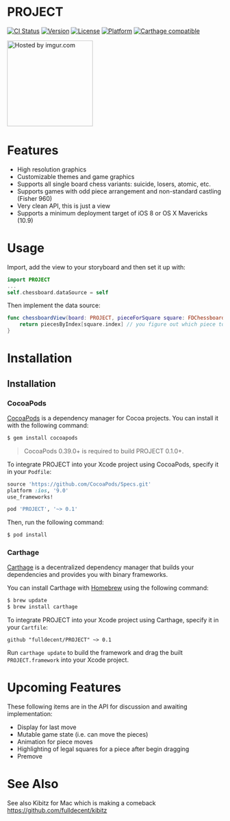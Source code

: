 PROJECT
================

[![CI Status](http://img.shields.io/travis/fulldecent/PROJECT.svg?style=flat)](https://travis-ci.org/fulldecent/PROJECT)
[![Version](https://img.shields.io/cocoapods/v/PROJECT.svg?style=flat)](http://cocoadocs.org/docsets/PROJECT)
[![License](https://img.shields.io/cocoapods/l/PROJECT.svg?style=flat)](http://cocoadocs.org/docsets/PROJECT)
[![Platform](https://img.shields.io/cocoapods/p/PROJECT.svg?style=flat)](http://cocoadocs.org/docsets/PROJECT)
[![Carthage compatible](https://img.shields.io/badge/Carthage-compatible-4BC51D.svg?style=flat)](https://github.com/Carthage/Carthage)

<a href="http://imgur.com/kcBBESo"><img width=200 height=200 src="http://i.imgur.com/kcBBESo.png" title="Hosted by imgur.com" /></a>

Features
========

 * High resolution graphics
 * Customizable themes and game graphics
 * Supports all single board chess variants: suicide, losers, atomic, etc.
 * Supports games with odd piece arrangement and non-standard castling (Fisher 960)
 * Very clean API, this is just a view
 * Supports a minimum deployment target of iOS 8 or OS X Mavericks (10.9)

Usage
=====

Import, add the view to your storyboard and then set it up with:

```swift
import PROJECT
...
self.chessboard.dataSource = self
```

Then implement the data source:

```swift
func chessboardView(board: PROJECT, pieceForSquare square: FDChessboardSquare) -> FDChessboardPiece? {
    return piecesByIndex[square.index] // you figure out which piece to show
}
```


Installation
============

## Installation

### CocoaPods

[CocoaPods](http://cocoapods.org) is a dependency manager for Cocoa projects. You can install it with the following command:

```bash
$ gem install cocoapods
```

> CocoaPods 0.39.0+ is required to build PROJECT 0.1.0+.

To integrate PROJECT into your Xcode project using CocoaPods, specify it in your `Podfile`:

```ruby
source 'https://github.com/CocoaPods/Specs.git'
platform :ios, '9.0'
use_frameworks!

pod 'PROJECT', '~> 0.1'
```

Then, run the following command:

```bash
$ pod install
```

### Carthage

[Carthage](https://github.com/Carthage/Carthage) is a decentralized dependency manager that builds your dependencies and provides you with binary frameworks.

You can install Carthage with [Homebrew](http://brew.sh/) using the following command:

```bash
$ brew update
$ brew install carthage
```

To integrate PROJECT into your Xcode project using Carthage, specify it in your `Cartfile`:

```ogdl
github "fulldecent/PROJECT" ~> 0.1
```

Run `carthage update` to build the framework and drag the built `PROJECT.framework` into your Xcode project.


Upcoming Features
=================

These following items are in the API for discussion and awaiting implementation:

 * Display for last move
 * Mutable game state (i.e. can move the pieces)
 * Animation for piece moves
 * Highlighting of legal squares for a piece after begin dragging
 * Premove


See Also
===========

See also Kibitz for Mac which is making a comeback https://github.com/fulldecent/kibitz
